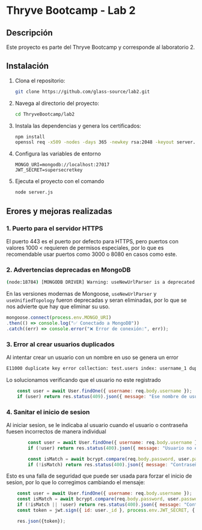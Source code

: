 # Thryve Bootcamp - Lab 2

## Descripción
Este proyecto es parte del Thryve Bootcamp y corresponde al laboratorio 2.

## Instalación
1. Clona el repositorio:
    ```bash
    git clone https://github.com/glass-source/lab2.git
    ```
2. Navega al directorio del proyecto:
    ```bash
    cd ThryveBootcamp/lab2
    ```
3. Instala las dependencias y genera los certificados:
    ```bash
    npm install
    openssl req -x509 -nodes -days 365 -newkey rsa:2048 -keyout server.key -out server.crt
    ```
4. Configura las variables de entorno
    ```
    MONGO_URI=mongodb://localhost:27017
    JWT_SECRET=supersecretkey
    ```
5. Ejecuta el proyecto con el comando
    ```bash
    node server.js
    ```

## Erores y mejoras realizadas

### 1. Puerto para el servidor HTTPS

El puerto 443 es el puerto por defecto para HTTPS, pero puertos con valores 1000 < requieren de permisos especiales, por lo que es recomendable usar puertos como 3000 o 8080 en casos como este.

### 2. Advertencias deprecadas en MongoDB

```bash
(node:18784) [MONGODB DRIVER] Warning: useNewUrlParser is a deprecated option: useNewUrlParser has no effect since Node.js Driver version 4.0.0 and will be removed in the next major version
```

En las versiones modernas de Mongoose, `useNewUrlParser` y `useUnifiedTopology` fueron deprecadas y seran eliminadas, por lo que se nos advierte que hay que eliminar su uso.

```js
mongoose.connect(process.env.MONGO_URI)
.then(() => console.log("✅ Conectado a MongoDB"))
.catch((err) => console.error("❌ Error de conexión:", err));
```
### 3. Error al crear usuarios duplicados

Al intentar crear un usuario con un nombre en uso se genera un error

```bash
E11000 duplicate key error collection: test.users index: username_1 dup key: { username: \"testuser123\" }
```

Lo solucionamos verificando que el usuario no este registrado
```js
    const user = await User.findOne({ username: req.body.username });
    if (user) return res.status(409).json({ message: "Ese nombre de usuario ya esta en uso." });
```
### 4. Sanitar el inicio de sesion

Al iniciar sesion, se le indicaba al usuario cuando el usuario o contraseña fuesen incorrectos de manera individual

```js
        const user = await User.findOne({ username: req.body.username });
        if (!user) return res.status(400).json({ message: "Usuario no encontrado" });

        const isMatch = await bcrypt.compare(req.body.password, user.password);
        if (!isMatch) return res.status(400).json({ message: "Contraseña incorrecta" });
```
Esto es una falla de seguridad que puede ser usada para forzar el inicio de sesion, por lo que lo corregimos cambiando el mensaje:

```js
    const user = await User.findOne({ username: req.body.username });
    const isMatch = await bcrypt.compare(req.body.password, user.password);
    if (!isMatch || !user) return res.status(400).json({ message: "Contraseña o Usuario incorrectos." });
    const token = jwt.sign({ id: user._id }, process.env.JWT_SECRET, { expiresIn: "1h" });

    res.json({token});
```



